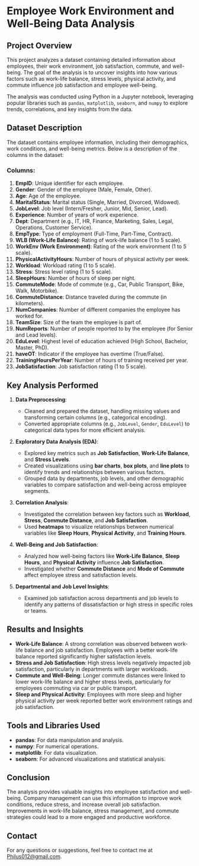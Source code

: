 # **Employee Work Environment and Well-Being Data Analysis**

## **Project Overview**
This project analyzes a dataset containing detailed information about employees, their work environment, job satisfaction, commute, and well-being. The goal of the analysis is to uncover insights into how various factors such as work-life balance, stress levels, physical activity, and commute influence job satisfaction and employee well-being.

The analysis was conducted using Python in a Jupyter notebook, leveraging popular libraries such as `pandas`, `matplotlib`, `seaborn`, and `numpy` to explore trends, correlations, and key insights from the data.

## **Dataset Description**
The dataset contains employee information, including their demographics, work conditions, and well-being metrics. Below is a description of the columns in the dataset:

### **Columns:**

1. **EmpID**: Unique identifier for each employee.
2. **Gender**: Gender of the employee (Male, Female, Other).
3. **Age**: Age of the employee.
4. **MaritalStatus**: Marital status (Single, Married, Divorced, Widowed).
5. **JobLevel**: Job level (Intern/Fresher, Junior, Mid, Senior, Lead).
6. **Experience**: Number of years of work experience.
7. **Dept**: Department (e.g., IT, HR, Finance, Marketing, Sales, Legal, Operations, Customer Service).
8. **EmpType**: Type of employment (Full-Time, Part-Time, Contract).
9. **WLB (Work-Life Balance)**: Rating of work-life balance (1 to 5 scale).
10. **WorkEnv (Work Environment)**: Rating of the work environment (1 to 5 scale).
11. **PhysicalActivityHours**: Number of hours of physical activity per week.
12. **Workload**: Workload rating (1 to 5 scale).
13. **Stress**: Stress level rating (1 to 5 scale).
14. **SleepHours**: Number of hours of sleep per night.
15. **CommuteMode**: Mode of commute (e.g., Car, Public Transport, Bike, Walk, Motorbike).
16. **CommuteDistance**: Distance traveled during the commute (in kilometers).
17. **NumCompanies**: Number of different companies the employee has worked for.
18. **TeamSize**: Size of the team the employee is part of.
19. **NumReports**: Number of people reported to by the employee (for Senior and Lead levels).
20. **EduLevel**: Highest level of education achieved (High School, Bachelor, Master, PhD).
21. **haveOT**: Indicator if the employee has overtime (True/False).
22. **TrainingHoursPerYear**: Number of hours of training received per year.
23. **JobSatisfaction**: Job satisfaction rating (1 to 5 scale).

## **Key Analysis Performed**

1. **Data Preprocessing**:
   - Cleaned and prepared the dataset, handling missing values and transforming certain columns (e.g., categorical encoding).
   - Converted appropriate columns (e.g., `JobLevel`, `Gender`, `EduLevel`) to categorical data types for more efficient analysis.

2. **Exploratory Data Analysis (EDA)**:
   - Explored key metrics such as **Job Satisfaction**, **Work-Life Balance**, and **Stress Levels**.
   - Created visualizations using **bar charts**, **box plots**, and **line plots** to identify trends and relationships between various factors.
   - Grouped data by departments, job levels, and other demographic variables to compare satisfaction and well-being across employee segments.

3. **Correlation Analysis**:
   - Investigated the correlation between key factors such as **Workload**, **Stress**, **Commute Distance**, and **Job Satisfaction**.
   - Used **heatmaps** to visualize relationships between numerical variables like **Sleep Hours**, **Physical Activity**, and **Training Hours**.

4. **Well-Being and Job Satisfaction**:
   - Analyzed how well-being factors like **Work-Life Balance**, **Sleep Hours**, and **Physical Activity** influence **Job Satisfaction**.
   - Investigated whether **Commute Distance** and **Mode of Commute** affect employee stress and satisfaction levels.

5. **Departmental and Job Level Insights**:
   - Examined job satisfaction across departments and job levels to identify any patterns of dissatisfaction or high stress in specific roles or teams.

## **Results and Insights**

- **Work-Life Balance**: A strong correlation was observed between work-life balance and job satisfaction. Employees with a better work-life balance reported significantly higher satisfaction levels.
- **Stress and Job Satisfaction**: High stress levels negatively impacted job satisfaction, particularly in departments with larger workloads.
- **Commute and Well-Being**: Longer commute distances were linked to lower work-life balance and higher stress levels, particularly for employees commuting via car or public transport.
- **Sleep and Physical Activity**: Employees with more sleep and higher physical activity per week reported better work environment ratings and job satisfaction.

## **Tools and Libraries Used**

- **pandas**: For data manipulation and analysis.
- **numpy**: For numerical operations.
- **matplotlib**: For data visualization.
- **seaborn**: For advanced visualizations and statistical analysis.

## **Conclusion**
The analysis provides valuable insights into employee satisfaction and well-being. Company management can use this information to improve work conditions, reduce stress, and increase overall job satisfaction. Improvements in work-life balance, stress management, and commute strategies could lead to a more engaged and productive workforce.

## **Contact**
For any questions or suggestions, feel free to contact me at [Philus012@gmail.com](mailto:Philus012@gmail.com).

